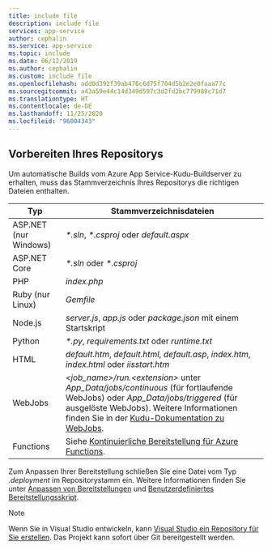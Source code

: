```yaml
---
title: include file
description: include file
services: app-service
author: cephalin
ms.service: app-service
ms.topic: include
ms.date: 06/12/2019
ms.author: cephalin
ms.custom: include file
ms.openlocfilehash: add0d392f39ab476c6d75f704d5b2e2e0faaa77c
ms.sourcegitcommit: a43a59e44c14d349d597c3d2fd2bc779989c71d7
ms.translationtype: HT
ms.contentlocale: de-DE
ms.lasthandoff: 11/25/2020
ms.locfileid: "96004343"
---
```

## <a name="prepare-your-repository"></a>Vorbereiten Ihres Repositorys

Um automatische Builds vom Azure App Service-Kudu-Buildserver zu erhalten, muss das Stammverzeichnis Ihres Repositorys die richtigen Dateien enthalten.

| Typ | Stammverzeichnisdateien |
|-|-|
| ASP.NET (nur Windows) | _*.sln_, _*.csproj_ oder _default.aspx_ |
| ASP.NET Core | _*.sln_ oder _*.csproj_ |
| PHP | _index.php_ |
| Ruby (nur Linux) | _Gemfile_ |
| Node.js | _server.js_, _app.js_ oder _package.json_ mit einem Startskript |
| Python | _\*.py_, _requirements.txt_ oder _runtime.txt_ |
| HTML | _default.htm_, _default.html_, _default.asp_, _index.htm_, _index.html_ oder _iisstart.htm_ |
| WebJobs | _\<job_name>/run.\<extension>_ unter _App\_Data/jobs/continuous_ (für fortlaufende WebJobs) oder _App\_Data/jobs/triggered_ (für ausgelöste WebJobs). Weitere Informationen finden Sie in der [Kudu-Dokumentation zu WebJobs](https://github.com/projectkudu/kudu/wiki/WebJobs). |
| Functions | Siehe [Kontinuierliche Bereitstellung für Azure Functions](../articles/azure-functions/functions-continuous-deployment.md#requirements-for-continuous-deployment). |

Zum Anpassen Ihrer Bereitstellung schließen Sie eine Datei vom Typ *.deployment* im Repositorystamm ein. Weitere Informationen finden Sie unter [Anpassen von Bereitstellungen](https://github.com/projectkudu/kudu/wiki/Customizing-deployments) und [Benutzerdefiniertes Bereitstellungsskript](https://github.com/projectkudu/kudu/wiki/Custom-Deployment-Script).

> [!NOTE]
> Wenn Sie in Visual Studio entwickeln, kann [Visual Studio ein Repository für Sie erstellen](/azure/devops/repos/git/creatingrepo?view=vsts&tabs=visual-studio). Das Projekt kann sofort über Git bereitgestellt werden.
>

